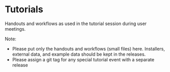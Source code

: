 # Tutorials
Handouts and workflows as used in the tutorial session during user meetings. 

Note:
- Please put only the handouts and workflows (small files) here. Installers, external data, and example data should be kept in the releases.
- Please assign a git tag for any special  tutorial event with a separate release
